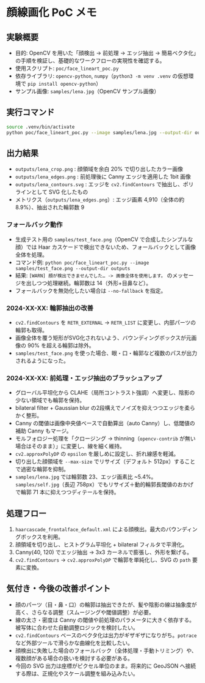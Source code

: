 # 顔線画化 PoC メモ

## 実験概要

- 目的: OpenCV を用いた「顔検出 → 前処理 → エッジ抽出 → 簡易ベクタ化」の手順を検証し、基礎的なワークフローの実現性を確認する。  
- 使用スクリプト: `poc/face_lineart_poc.py`  
- 依存ライブラリ: `opencv-python`, `numpy`（`python3 -m venv .venv` の仮想環境で `pip install opencv-python`）  
- サンプル画像: `samples/lena.jpg`（OpenCV サンプル画像）

## 実行コマンド

```bash
source .venv/bin/activate
python poc/face_lineart_poc.py --image samples/lena.jpg --output-dir outputs
```

## 出力結果

- `outputs/lena_crop.png` : 顔領域を余白 20% で切り出したカラー画像  
- `outputs/lena_edges.png` : 前処理後に Canny エッジを適用した 1bit 画像  
- `outputs/lena_contours.svg` : エッジを `cv2.findContours` で抽出し、ポリラインとして SVG 化したもの  
- メトリクス（`outputs/lena_edges.png`）: エッジ画素 4,910（全体の約 8.9%）、抽出された輪郭数 9

### フォールバック動作

- 生成テスト用の `samples/test_face.png`（OpenCV で合成したシンプルな顔）では Haar カスケードで検出できないため、フォールバックとして画像全体を処理。  
- コマンド例: `python poc/face_lineart_poc.py --image samples/test_face.png --output-dir outputs`  
- 結果: `[WARN] 顔が検出できませんでした… -> 画像全体を使用します。` のメッセージを出しつつ処理継続。輪郭数は 14（外形+目鼻など）。  
- フォールバックを無効化したい場合は `--no-fallback` を指定。

### 2024-XX-XX: 輪郭抽出の改善

- `cv2.findContours` を `RETR_EXTERNAL` → `RETR_LIST` に変更し、内部パーツの輪郭も取得。  
- 画像全体を覆う矩形がSVG化されないよう、バウンディングボックスが元画像の 90% を超える輪郭は除外。  
- `samples/test_face.png` を使った場合、眼・口・輪郭など複数のパスが出力されるようになった。

### 2024-XX-XX: 前処理・エッジ抽出のブラッシュアップ

- グローバル平坦化から CLAHE（局所コントラスト強調）へ変更し、陰影の少ない領域でも輪郭を保持。  
- bilateral filter + Gaussian blur の2段構えでノイズを抑えつつエッジを柔らかく整形。  
- Canny の閾値は画像中央値ベースで自動算出（auto Canny）し、低閾値の補助 Canny もマージ。  
- モルフォロジー処理を「クロージング → thinning（`opencv-contrib` が無い場合はそのまま）」に変更し、線を細く維持。  
- `cv2.approxPolyDP` の `epsilon` を厳しめに設定し、折れ線感を軽減。  
- 切り出した顔領域を `--max-size` でリサイズ（デフォルト 512px）することで過密な輪郭を抑制。  
- `samples/lena.jpg` では輪郭数 23、エッジ画素比 ~5.4%。`samples/self.jpg`（長辺 758px）でもリサイズ＋動的輪郭長閾値のおかげで輪郭 71 本に抑えつつディテールを保持。

## 処理フロー

1. `haarcascade_frontalface_default.xml` による顔検出。最大のバウンディングボックスを利用。  
2. 顔領域を切り出し、ヒストグラム平坦化 + bilateral フィルタで平滑化。  
3. Canny(40, 120) でエッジ抽出 → 3x3 カーネルで膨張し、外形を繋げる。  
4. `cv2.findContours` → `cv2.approxPolyDP` で輪郭を単純化し、SVG の `path` 要素に変換。  

## 気付き・今後の改善ポイント

- 顔のパーツ（目・鼻・口）の輪郭は抽出できたが、髪や陰影の線は抽象度が高く、さらなる調整（スムージングや閾値調整）が必要。  
- 線の太さ・密度は Canny の閾値や前処理のパラメータに大きく依存する。被写体に合わせた自動調整ロジックを検討したい。  
- `cv2.findContours` ベースのベクタ化は出力がギザギザになりがち。`potrace` など外部ツールで滑らかな曲線化を比較したい。  
- 顔検出に失敗した場合のフォールバック（全体処理・手動トリミング）や、複数顔がある場合の扱いを検討する必要がある。  
- 今回の SVG 出力は座標がピクセル単位のまま。将来的に GeoJSON へ接続する際は、正規化やスケール調整を組み込みたい。
